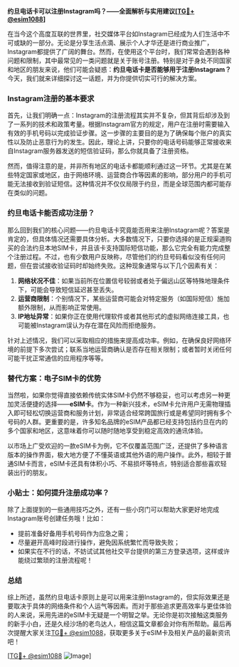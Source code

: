 **约旦电话卡可以注册Instagram吗？——全面解析与实用建议[[TG💪+ @esim1088](https://t.me/s/esim1088)]**

在当今这个高度互联的世界里，社交媒体平台如Instagram已经成为人们生活中不可或缺的一部分。无论是分享生活点滴、展示个人才华还是进行商业推广，Instagram都提供了广阔的舞台。然而，在使用这个平台时，我们常常会遇到各种问题和限制，其中最常见的一类问题就是关于账号注册。特别是对于身处不同国家和地区的朋友来说，他们可能会疑惑：**约旦电话卡是否能够用于注册Instagram？** 今天，我们就来详细探讨这一话题，并为你提供切实可行的解决方案。

### Instagram注册的基本要求

首先，让我们明确一点：Instagram的注册流程其实并不复杂，但其背后却涉及到了一系列的技术和政策考量。根据Instagram官方的规定，用户在注册时需要输入有效的手机号码以完成验证步骤。这一步骤的主要目的是为了确保每个账户的真实性以及防止恶意行为的发生。因此，理论上讲，只要你的电话号码能够正常接收来自Instagram服务器发送的短信验证码，那么你就具备了注册资格。

然而，值得注意的是，并非所有地区的电话卡都能顺利通过这一环节。尤其是在某些特定国家或地区，由于网络环境、运营商合作等因素的影响，部分用户的手机可能无法接收到验证短信。这种情况并不仅仅局限于约旦，而是全球范围内都可能存在类似的问题。

### 约旦电话卡能否成功注册？

那么回到我们的核心问题——约旦电话卡究竟能否用来注册Instagram呢？答案是肯定的，但具体情况还需要具体分析。大多数情况下，只要你选择的是正规渠道购买的合法约旦本地SIM卡，并且该卡支持国际短信功能，那么它完全有能力完成整个注册过程。不过，也有少数用户反映称，尽管他们的约旦号码看似没有任何问题，但在尝试接收验证码时却始终失败。这种现象通常与以下几个因素有关：

1. **网络状况不佳**：如果当前所在位置信号较弱或者处于偏远山区等特殊地理条件下，可能会导致短信延迟甚至丢失。
2. **运营商限制**：个别情况下，某些运营商可能会对特定服务（如国际短信）施加额外限制，从而影响正常使用。
3. **IP地址异常**：如果你正在使用代理软件或者其他形式的虚拟网络连接工具，也可能被Instagram误认为存在潜在风险而拒绝服务。

针对上述情况，我们可以采取相应的措施来提高成功率。例如，在确保良好网络环境的前提下多次尝试；联系当地运营商确认是否存在相关限制；或者暂时关闭任何可能干扰正常通信的应用程序等等。

### 替代方案：电子SIM卡的优势

当然啦，如果你觉得直接依赖传统实体SIM卡仍然不够稳妥，也可以考虑另一种更加灵活便捷的选择——**eSIM卡**。作为一种新兴技术，eSIM卡允许用户无需物理插入即可轻松切换运营商和服务计划，非常适合经常跨国旅行或是希望同时拥有多个号码的人群。更重要的是，许多知名品牌的eSIM产品都已经支持包括约旦在内的多个国家和地区，这意味着你可以随时随地享受到稳定高效的通讯体验。

以市场上广受欢迎的一款eSIM卡为例，它不仅覆盖范围广泛，还提供了多种语言版本的操作界面，极大地方便了不懂英语或其他外语的用户操作。此外，相较于普通SIM卡而言，eSIM卡还具有体积小巧、不易损坏等特点，特别适合那些喜欢轻装出行的朋友。

### 小贴士：如何提升注册成功率？

除了上面提到的一些通用技巧之外，还有一些小窍门可以帮助大家更好地完成Instagram账号创建任务哦！比如：
- 提前准备好备用手机号码作为应急之需；
- 尽量避开高峰时段进行操作，避免因系统繁忙而导致失败；
- 如果实在不行的话，不妨试试其他社交平台提供的第三方登录选项，这样或许能绕过繁琐的注册流程呢！

### 总结

综上所述，虽然约旦电话卡原则上是可以用来注册Instagram的，但实际效果还是要取决于具体的网络条件和个人运气等因素。而对于那些追求更高效率与更佳体验的人来说，采用先进的eSIM卡无疑是一个明智之举。无论你是初次接触这类服务的新手小白，还是久经沙场的老鸟达人，相信这篇文章都会对你有所帮助。最后再次提醒大家关注[TG💪+ @esim1088](https://t.me/s/esim1088)，获取更多关于eSIM卡及相关产品的最新资讯吧！

[[TG💪+ @esim1088](https://t.me/s/esim1088) ![Image](https://i.postimg.cc/4NQfJmqS/Snipaste-2025-05-13-00-14-12.png)]